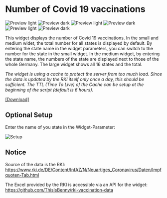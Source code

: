 # Number of Covid 19 vaccinations
![Preview light](https://raw.githubusercontent.com/ThisIsBenny/iOS-Widgets/main/number-of-covild-19-vaccinations/previewLight.jpeg)
![Preview dark](https://raw.githubusercontent.com/ThisIsBenny/iOS-Widgets/main/number-of-covild-19-vaccinations/previewDark.jpeg)
![Preview light](https://raw.githubusercontent.com/ThisIsBenny/iOS-Widgets/main/number-of-covild-19-vaccinations/previewLight2.jpeg)
![Preview dark](https://raw.githubusercontent.com/ThisIsBenny/iOS-Widgets/main/number-of-covild-19-vaccinations/previewDark2.jpeg)
![Preview light](https://raw.githubusercontent.com/ThisIsBenny/iOS-Widgets/main/number-of-covild-19-vaccinations/previewLight3.jpeg)
![Preview dark](https://raw.githubusercontent.com/ThisIsBenny/iOS-Widgets/main/number-of-covild-19-vaccinations/previewDark3.jpeg)

This widget displays the number of Covid 19 vaccinations. In the small and medium widet, the total number for all states is displayed by default. By entering the state name in the widget parameters, you can switch to the number for the state in the small widget. In the medium widget, by entering the state name, the numbers of the state are displayed next to those of the whole Germany.
The large widget shows all 16 states and the total.

_The widget is using a cache to protect the server from too much load. Since the data is updated by the RKI itself only once a day, this should be sufficient.
The TTL (Time To Live) of the Cache can be setup at the beginning of the script (default is 6 hours)._

[[Download]](https://raw.githubusercontent.com/ThisIsBenny/iOS-Widgets/main/number-of-covild-19-vaccinations/number-of-covild-19-vaccinations.js)

## Optional Setup
Enter the name of you state in the Widget-Parameter:

![Setup](https://raw.githubusercontent.com/ThisIsBenny/iOS-Widgets/main/number-of-covild-19-vaccinations/setup.jpeg)

## Notice
Source of the data is the RKI: https://www.rki.de/DE/Content/InfAZ/N/Neuartiges_Coronavirus/Daten/Impfquoten-Tab.html

The Excel provided by the RKI is accessible via an API for the widget: https://github.com/ThisIsBenny/rki-vaccination-data
